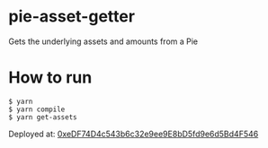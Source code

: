 # pie-asset-getter
Gets the underlying assets and amounts from a Pie

# How to run

```
$ yarn
$ yarn compile
$ yarn get-assets
```

Deployed at: [0xeDF74D4c543b6c32e9ee9E8bD5fd9e6d5Bd4F546](https://etherscan.io/address/0xeDF74D4c543b6c32e9ee9E8bD5fd9e6d5Bd4F546)